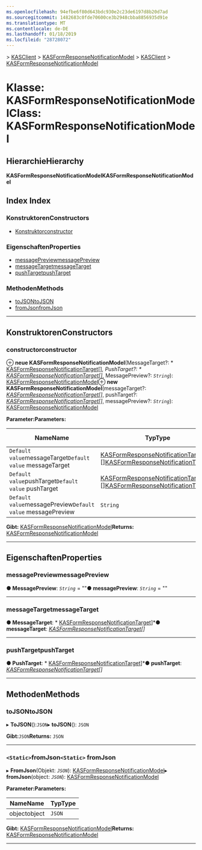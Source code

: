 ```yaml
---
ms.openlocfilehash: 94efbe6f80d643bdc930e2c23de6197d8b20d7ad
ms.sourcegitcommit: 1482683c0fde70600ce3b2948cbba8856935d91e
ms.translationtype: MT
ms.contentlocale: de-DE
ms.lasthandoff: 01/18/2019
ms.locfileid: "28728072"
---
```

<span data-ttu-id="6ec1c-101">[](../README.md) > [KASClient](../modules/kasclient.md) > [KASFormResponseNotificationModel](../classes/kasclient.kasformresponsenotificationmodel.md)</span><span class="sxs-lookup"><span data-stu-id="6ec1c-101">[](../README.md) > [KASClient](../modules/kasclient.md) > [KASFormResponseNotificationModel](../classes/kasclient.kasformresponsenotificationmodel.md)</span></span>

# <a name="class-kasformresponsenotificationmodel"></a><span data-ttu-id="6ec1c-102">Klasse: KASFormResponseNotificationModel</span><span class="sxs-lookup"><span data-stu-id="6ec1c-102">Class: KASFormResponseNotificationModel</span></span>

## <a name="hierarchy"></a><span data-ttu-id="6ec1c-103">Hierarchie</span><span class="sxs-lookup"><span data-stu-id="6ec1c-103">Hierarchy</span></span>

<span data-ttu-id="6ec1c-104">**KASFormResponseNotificationModel**</span><span class="sxs-lookup"><span data-stu-id="6ec1c-104">**KASFormResponseNotificationModel**</span></span>

## <a name="index"></a><span data-ttu-id="6ec1c-105">Index </span><span class="sxs-lookup"><span data-stu-id="6ec1c-105">Index</span></span>

### <a name="constructors"></a><span data-ttu-id="6ec1c-106">Konstruktoren</span><span class="sxs-lookup"><span data-stu-id="6ec1c-106">Constructors</span></span>

* [<span data-ttu-id="6ec1c-107">Konstruktor</span><span class="sxs-lookup"><span data-stu-id="6ec1c-107">constructor</span></span>](kasclient.kasformresponsenotificationmodel.md#constructor)
### <a name="properties"></a><span data-ttu-id="6ec1c-108">Eigenschaften</span><span class="sxs-lookup"><span data-stu-id="6ec1c-108">Properties</span></span>

* [<span data-ttu-id="6ec1c-109">messagePreview</span><span class="sxs-lookup"><span data-stu-id="6ec1c-109">messagePreview</span></span>](kasclient.kasformresponsenotificationmodel.md#messagepreview)
* [<span data-ttu-id="6ec1c-110">messageTarget</span><span class="sxs-lookup"><span data-stu-id="6ec1c-110">messageTarget</span></span>](kasclient.kasformresponsenotificationmodel.md#messagetarget)
* [<span data-ttu-id="6ec1c-111">pushTarget</span><span class="sxs-lookup"><span data-stu-id="6ec1c-111">pushTarget</span></span>](kasclient.kasformresponsenotificationmodel.md#pushtarget)
### <a name="methods"></a><span data-ttu-id="6ec1c-112">Methoden</span><span class="sxs-lookup"><span data-stu-id="6ec1c-112">Methods</span></span>

* [<span data-ttu-id="6ec1c-113">toJSON</span><span class="sxs-lookup"><span data-stu-id="6ec1c-113">toJSON</span></span>](kasclient.kasformresponsenotificationmodel.md#tojson)
* [<span data-ttu-id="6ec1c-114">fromJson</span><span class="sxs-lookup"><span data-stu-id="6ec1c-114">fromJson</span></span>](kasclient.kasformresponsenotificationmodel.md#fromjson)

---

## <a name="constructors"></a><span data-ttu-id="6ec1c-115">Konstruktoren</span><span class="sxs-lookup"><span data-stu-id="6ec1c-115">Constructors</span></span>

<a id="constructor"></a>

###  <a name="constructor"></a><span data-ttu-id="6ec1c-116">constructor</span><span class="sxs-lookup"><span data-stu-id="6ec1c-116">constructor</span></span>

<span data-ttu-id="6ec1c-117">⊕ **neue KASFormResponseNotificationModel**(MessageTarget?: \* [KASFormResponseNotificationTarget](../enums/kasclient.kasformresponsenotificationtarget.md)[]*, PushTarget?: \* [KASFormResponseNotificationTarget](../enums/kasclient.kasformresponsenotificationtarget.md)[]*, MessagePreview?: *`String`*): [ KASFormResponseNotificationModel](kasclient.kasformresponsenotificationmodel.md)</span><span class="sxs-lookup"><span data-stu-id="6ec1c-117">⊕ **new KASFormResponseNotificationModel**(messageTarget?: *[KASFormResponseNotificationTarget](../enums/kasclient.kasformresponsenotificationtarget.md)[]*, pushTarget?: *[KASFormResponseNotificationTarget](../enums/kasclient.kasformresponsenotificationtarget.md)[]*, messagePreview?: *`String`*): [KASFormResponseNotificationModel](kasclient.kasformresponsenotificationmodel.md)</span></span>

<span data-ttu-id="6ec1c-118">**Parameter:**</span><span class="sxs-lookup"><span data-stu-id="6ec1c-118">**Parameters:**</span></span>

| <span data-ttu-id="6ec1c-119">Name</span><span class="sxs-lookup"><span data-stu-id="6ec1c-119">Name</span></span> | <span data-ttu-id="6ec1c-120">Typ</span><span class="sxs-lookup"><span data-stu-id="6ec1c-120">Type</span></span> | <span data-ttu-id="6ec1c-121">Standardwert</span><span class="sxs-lookup"><span data-stu-id="6ec1c-121">Default value</span></span> |
| ------ | ------ | ------ |
| <span data-ttu-id="6ec1c-122">`Default value`messageTarget</span><span class="sxs-lookup"><span data-stu-id="6ec1c-122">`Default value` messageTarget</span></span> | <span data-ttu-id="6ec1c-123">[KASFormResponseNotificationTarget](../enums/kasclient.kasformresponsenotificationtarget.md) []</span><span class="sxs-lookup"><span data-stu-id="6ec1c-123">[KASFormResponseNotificationTarget](../enums/kasclient.kasformresponsenotificationtarget.md)[]</span></span> |  <span data-ttu-id="6ec1c-124">null</span><span class="sxs-lookup"><span data-stu-id="6ec1c-124">null</span></span> |
| <span data-ttu-id="6ec1c-125">`Default value`pushTarget</span><span class="sxs-lookup"><span data-stu-id="6ec1c-125">`Default value` pushTarget</span></span> | <span data-ttu-id="6ec1c-126">[KASFormResponseNotificationTarget](../enums/kasclient.kasformresponsenotificationtarget.md) []</span><span class="sxs-lookup"><span data-stu-id="6ec1c-126">[KASFormResponseNotificationTarget](../enums/kasclient.kasformresponsenotificationtarget.md)[]</span></span> |  <span data-ttu-id="6ec1c-127">null</span><span class="sxs-lookup"><span data-stu-id="6ec1c-127">null</span></span> |
| <span data-ttu-id="6ec1c-128">`Default value`messagePreview</span><span class="sxs-lookup"><span data-stu-id="6ec1c-128">`Default value` messagePreview</span></span> | `String` |  <span data-ttu-id="6ec1c-129">null</span><span class="sxs-lookup"><span data-stu-id="6ec1c-129">null</span></span> |

<span data-ttu-id="6ec1c-130">**Gibt:** [KASFormResponseNotificationModel](kasclient.kasformresponsenotificationmodel.md)</span><span class="sxs-lookup"><span data-stu-id="6ec1c-130">**Returns:** [KASFormResponseNotificationModel](kasclient.kasformresponsenotificationmodel.md)</span></span>

___

## <a name="properties"></a><span data-ttu-id="6ec1c-131">Eigenschaften</span><span class="sxs-lookup"><span data-stu-id="6ec1c-131">Properties</span></span>

<a id="messagepreview"></a>

###  <a name="messagepreview"></a><span data-ttu-id="6ec1c-132">messagePreview</span><span class="sxs-lookup"><span data-stu-id="6ec1c-132">messagePreview</span></span>

<span data-ttu-id="6ec1c-133">**● MessagePreview**: *`String`* = ""</span><span class="sxs-lookup"><span data-stu-id="6ec1c-133">**● messagePreview**: *`String`* = ""</span></span>

___

<a id="messagetarget"></a>

###  <a name="messagetarget"></a><span data-ttu-id="6ec1c-134">messageTarget</span><span class="sxs-lookup"><span data-stu-id="6ec1c-134">messageTarget</span></span>

<span data-ttu-id="6ec1c-135">**● MessageTarget**: \* [KASFormResponseNotificationTarget](../enums/kasclient.kasformresponsenotificationtarget.md)]\*</span><span class="sxs-lookup"><span data-stu-id="6ec1c-135">**● messageTarget**: *[KASFormResponseNotificationTarget](../enums/kasclient.kasformresponsenotificationtarget.md)[]*</span></span>

___

<a id="pushtarget"></a>

###  <a name="pushtarget"></a><span data-ttu-id="6ec1c-136">pushTarget</span><span class="sxs-lookup"><span data-stu-id="6ec1c-136">pushTarget</span></span>

<span data-ttu-id="6ec1c-137">**● PushTarget**: \* [KASFormResponseNotificationTarget](../enums/kasclient.kasformresponsenotificationtarget.md)]\*</span><span class="sxs-lookup"><span data-stu-id="6ec1c-137">**● pushTarget**: *[KASFormResponseNotificationTarget](../enums/kasclient.kasformresponsenotificationtarget.md)[]*</span></span>

___

## <a name="methods"></a><span data-ttu-id="6ec1c-138">Methoden</span><span class="sxs-lookup"><span data-stu-id="6ec1c-138">Methods</span></span>

<a id="tojson"></a>

###  <a name="tojson"></a><span data-ttu-id="6ec1c-139">toJSON</span><span class="sxs-lookup"><span data-stu-id="6ec1c-139">toJSON</span></span>

<span data-ttu-id="6ec1c-140">▸ **ToJSON**():`JSON`</span><span class="sxs-lookup"><span data-stu-id="6ec1c-140">▸ **toJSON**(): `JSON`</span></span>

<span data-ttu-id="6ec1c-141">**Gibt:**`JSON`</span><span class="sxs-lookup"><span data-stu-id="6ec1c-141">**Returns:** `JSON`</span></span>

___

<a id="fromjson"></a>

### <a name="static-fromjson"></a><span data-ttu-id="6ec1c-142">`<Static>`fromJson</span><span class="sxs-lookup"><span data-stu-id="6ec1c-142">`<Static>` fromJson</span></span>

<span data-ttu-id="6ec1c-143">▸ **FromJson**(Objekt: *`JSON`*): [KASFormResponseNotificationModel](kasclient.kasformresponsenotificationmodel.md)</span><span class="sxs-lookup"><span data-stu-id="6ec1c-143">▸ **fromJson**(object: *`JSON`*): [KASFormResponseNotificationModel](kasclient.kasformresponsenotificationmodel.md)</span></span>

<span data-ttu-id="6ec1c-144">**Parameter:**</span><span class="sxs-lookup"><span data-stu-id="6ec1c-144">**Parameters:**</span></span>

| <span data-ttu-id="6ec1c-145">Name</span><span class="sxs-lookup"><span data-stu-id="6ec1c-145">Name</span></span> | <span data-ttu-id="6ec1c-146">Typ</span><span class="sxs-lookup"><span data-stu-id="6ec1c-146">Type</span></span> |
| ------ | ------ |
| <span data-ttu-id="6ec1c-147">object</span><span class="sxs-lookup"><span data-stu-id="6ec1c-147">object</span></span> | `JSON` |

<span data-ttu-id="6ec1c-148">**Gibt:** [KASFormResponseNotificationModel](kasclient.kasformresponsenotificationmodel.md)</span><span class="sxs-lookup"><span data-stu-id="6ec1c-148">**Returns:** [KASFormResponseNotificationModel](kasclient.kasformresponsenotificationmodel.md)</span></span>

___

